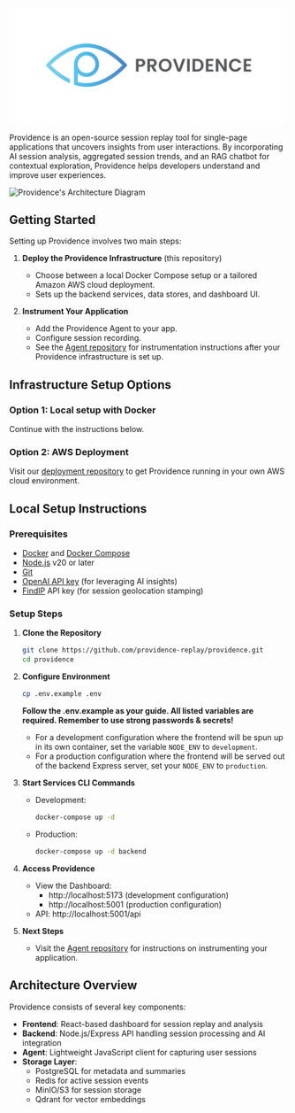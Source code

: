 ![Providence's Logo](https://github.com/providence-replay/.github/blob/main/assets/transparent-logo.png)

Providence is an open-source session replay tool for single-page applications that uncovers insights from user interactions. By incorporating AI session analysis, aggregated session trends, and an RAG chatbot for contextual exploration, Providence helps developers understand and improve user experiences.

![Providence's Architecture Diagram]()

## Getting Started

Setting up Providence involves two main steps:

1. **Deploy the Providence Infrastructure** (this repository)
   - Choose between a local Docker Compose setup or a tailored Amazon AWS cloud deployment.
   - Sets up the backend services, data stores, and dashboard UI.

2. **Instrument Your Application** 
   - Add the Providence Agent to your app.
   - Configure session recording.
   - See the [Agent repository](https://github.com/providence-replay/agent) for instrumentation instructions after your Providence infrastructure is set up.

## Infrastructure Setup Options

### Option 1: Local setup with Docker
Continue with the instructions below.

### Option 2: AWS Deployment
Visit our [deployment repository](https://github.com/providence-replay/deploy) to get Providence running in your own AWS cloud environment.

## Local Setup Instructions

### Prerequisites

- [Docker](https://www.docker.com/get-started/) and [Docker Compose](https://docs.docker.com/compose/install/)
- [Node.js](https://nodejs.org/en) v20 or later
- [Git](https://git-scm.com/)
- [OpenAI API key](https://platform.openai.com/api-keys) (for leveraging AI insights)
- [FindIP](https://findip.net/) API key (for session geolocation stamping)

### Setup Steps

1. **Clone the Repository**
   ```bash
   git clone https://github.com/providence-replay/providence.git
   cd providence
   ```

2. **Configure Environment**
   ```bash
   cp .env.example .env
   ```
   
   **Follow the .env.example as your guide. All listed variables are required. Remember to use strong passwords & secrets!**

   - For a development configuration where the frontend will be spun up in its own container, set the variable `NODE_ENV` to `development`.
   - For a production configuration where the frontend will be served out of the backend Express server, set your `NODE_ENV` to `production`.

4. **Start Services CLI Commands**

   - Development:
      ```bash
      docker-compose up -d
      ```

   - Production:
      ```bash
      docker-compose up -d backend
      ```

5. **Access Providence**
   - View the Dashboard:
      - http://localhost:5173 (development configuration)
      - http://localhost:5001 (production configuration)
   - API: http://localhost:5001/api

6. **Next Steps**
   - Visit the [Agent repository](https://github.com/providence-replay/agent) for instructions on instrumenting your application.

## Architecture Overview

Providence consists of several key components:

- **Frontend**: React-based dashboard for session replay and analysis
- **Backend**: Node.js/Express API handling session processing and AI integration
- **Agent**: Lightweight JavaScript client for capturing user sessions
- **Storage Layer**:
  - PostgreSQL for metadata and summaries
  - Redis for active session events
  - MinIO/S3 for session storage
  - Qdrant for vector embeddings
